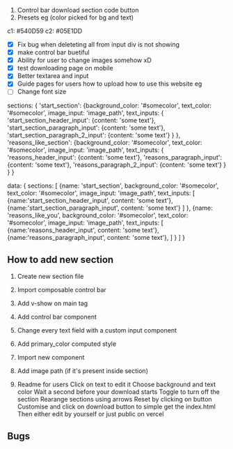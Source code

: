 1. Control bar download section code button 
2. Presets eg (color picked for bg and text)

c1: #540D59
c2: #05E1DD

- [x] Fix bug when deleteting all from input div is not showing 
- [x] make control bar buetiful
- [x] Ability for user to change images somehow xD
- [x] test downloading page on mobile
- [x] Better textarea and input
- [x] Guide pages for users how to upload how to use this website eg
- [ ] Change font size

sections: {
    'start_section': {background_color: '#somecolor', text_color: '#somecolor', image_input: 'image_path', text_inputs: 
    {
        'start_section_header_input': {content: 'some text'},
        'start_section_paragraph_input': {content: 'some text'},
        'start_section_paragraph_2_input': {content: 'some text'}
    } 
    },
    'reasons_like_section': {background_color: '#somecolor', text_color: '#somecolor', image_input: 'image_path', text_inputs: 
    {
        'reasons_header_input': {content: 'some text'},
        'reasons_paragraph_input': {content: 'some text'},
        'reasons_paragraph_2_input': {content: 'some text'}
    } 
    }
}



data:
{
sections: [
        {name: 'start_section', background_color: '#somecolor', text_color: '#somecolor', image_input: 'image_path', text_inputs: 
        [
            {name:'start_section_header_input', content: 'some text'},
            {name:'start_section_paragraph_input', content: 'some text'}
        ]
        },
        {name: 'reasons_like_you', background_color: '#somecolor', text_color: '#somecolor', image_input: 'image_path', text_inputs: 
        [
            {name:'reasons_header_input', content: 'some text'},
            {name:'reasons_paragraph_input', content: 'some text'},
        ]
        }
    ]
}


## How to add new section 

1. Create new section file
2. Import composable control bar
3. Add v-show on main tag
3. Add control bar component
4. Change every text field with a custom input component
5. Add primary_color computed style 
5. Import new component
8. Add image path (if it's  present inside section)


1. Readme for users
Click on text to edit it
Choose background and text color
Wait a second before your download starts
Toggle to turn off the section 
Rearange sections using arrows
Reset by clicking on button
Customise and click on download button to simple get the index.html 
Then either edit by yourself or just public on vercel


## Bugs